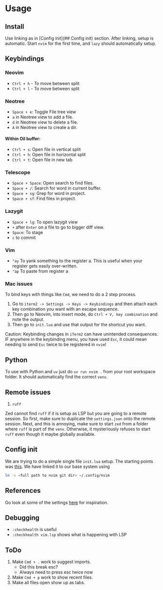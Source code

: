 # Usage

## Install

Use linking as in [Config init](## Config init) section.
After linking, setup is automatic. 
Start `nvim` for the first time, and `lazy` should automatically setup. 

## Keybindings

### Neovim

- `Ctrl + h` - To move between split 
- `Ctrl + l` - To move between split 

### Neotree 

- `Space + e`: Toggle File tree view 
- `a` in Neotree view to add a file.
- `d` in Neotree view to delete a file.
- `A` in Neotree view to create a dir.

#### Within Oil buffer:
- `Ctrl + s`: Open file in vertical split
- `Ctrl + h`: Open file in horizontal split  
- `Ctrl + t`: Open file in new tab

### Telescope 

- `Space + Space`: Open search to find files. 
- `Space + /`: Search for word in current buffer.
- `Space + sg`: Grep for word in project.
- `Space + sf`: Find files in project.

### Lazygit

- `Space + lg`: To open lazygit view
- `+` after `Enter` on a file to go to bigger diff view. 
- `Space`: To stage
- `c` to commit

### Vim

- `"ay` To yank something to the register a. This is useful when your register gets easily over-written.
- `"ap` To paste from register a 

### Mac issues

To bind keys with things like `Cmd`, we need to do a 2 step process. 
1. Go to `iterm2 -> Settings -> Keys -> Keybindings` and then attach each key combination you want with an escape sequence. 
2. Then go to Neovim, into insert mode, do `Ctrl + V, key combination` and note the output. 
3. Then go to `init.lua` and use that output for the shortcut you want.

Caution: Keybinding changes in `iTerm2` can have unintended consequences. 
IF anywhere in the keybinding menu, you have used `Esc`, it could mean needing to send `Esc` twice to be registered in `nvim`!


## Python

To use with Python and `uv` just do 
`uv run nvim .` from your root workspace folder. It should automatically find the correct `venv`. 

## Remote issues

1. `ruff`

Zed cannot find `ruff` if it is setup as LSP but you are going to a remote session.
So first, make sure to duplicate the `settings.json` onto the remote session. 
Next, and this is annoying, make sure to start `zed` from a folder
where `ruff` is part of the `venv`. 
Otherwise, it mysteriously refuses to start `ruff` even though it maybe globally available. 

## Config init 

We are trying to do a simple single file `init.lua` setup. 
The starting points was [this](https://github.com/khuedoan/nvim-minimal/tree/master).
We have linked it to our base system using 

```sh
ln -s <full path to nvim git dir> ~/.config/nvim
```

## References

Go look at some of the settings [here](https://github.com/nvim-lua/kickstart.nvim/blob/master/init.lua) for inspiration. 

## Debugging

- `:checkhealth` is useful
- `:checkhealth vim.lsp` shows what is happening with LSP 

## ToDo

1. Make `Cmd + .` work to suggest imports.
    - Did this break esc?
    - Always need to press esc twice now
2. Make `Cmd + p` work to show recent files. 
3. Make all files open show up as tabs. 

